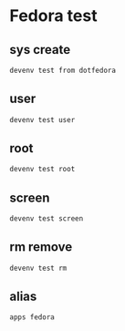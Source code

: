 # Fedora test

## sys create
```sh
devenv test from dotfedora
```

## user
```sh interactive
devenv test user
```

## root
```sh interactive
devenv test root
```

## screen
```sh interactive
devenv test screen
```

## rm remove
```sh
devenv test rm
```

## alias
```sh interactive
apps fedora
```
